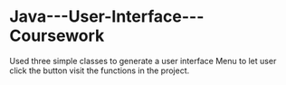 # Java---User-Interface---Coursework

Used three simple classes to generate a user interface Menu to let user click the button visit the functions in the project. 
